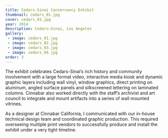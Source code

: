 ```yaml
---
title: Cedars-Sinai Conservancy Exhibit
thumbnail: cedars_01.jpg
cover: cedars_01.jpg
year: 2014
description: Cedars–Sinai, Los Angeles
gallery:
 - image: cedars_01.jpg
 - image: cedars_02.jpg
 - image: cedars_03.jpg
 - image: cedars_04.jpg
order: 3
---
```

The exhibit celebrates Cedars-Sinai’s rich history and community involvement with a large format video, interactive media kiosk and dynamic graphic layers including wall vinyl, window graphics, direct printing on aluminum, angled surface panels and silkscreened lettering on laminated columns. Cinnabar also worked directly with the staff’s archivist and art council to integrate and mount artifacts into a series of wall mounted vitrines.

As a designer at Cinnabar California, I communicated with our in-house technical design team and coordinated graphic production. This required overseeing multiple print vendors to successfully produce and install the exhibit under a very tight timeline. 

